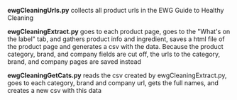 **ewgCleaningUrls.py** collects all product urls in the EWG Guide to Healthy Cleaning

**ewgCleaningExtract.py** goes to each product page, goes to the "What's on the label" tab, and gathers product info and ingredient, saves a html file of the product page and generates a csv with the data. Because the product category, brand, and company fields are cut off, the urls to the category, brand, and company pages are saved instead

**ewgCleaningGetCats.py** reads the csv created by ewgCleaningExtract.py, goes to each category, brand and company url, gets the full names, and creates a new csv with this data


